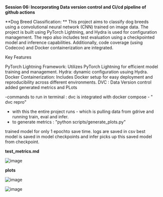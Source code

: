 **Session 06: Incorporating Data version control and Ci/cd pipeline of github actions**

**Dog Breed Classification: ** This project aims to classify dog breeds using a convolutional neural network (CNN) trained on image data. The project is built using PyTorch Lightning, and Hydra is used for configuration management. The repo also includes test evaluation using a checkpointed model and inference capabilities. Additionally, code coverage (using Codecov) and Docker containerization are integrated.

Key Features

PyTorch Lightning Framework: Utilizes PyTorch Lightning for efficient model training and management.
Hydra: dynamic configuration usuing Hydra.
Docker Containerization: Includes Docker setup for easy deployment and reproducibility across different environments.
DVC : Data Version control added
generated metrics and PLots

-commands to run in terminal : dvc is integrated with docker compose - " dvc repro" 
- with this the entire project runs - which is pulling data from gdrive and running train, eval and infer.
- to generate metrics : "python scripts/generate_plots.py"

trained model for only 1 epochto save time.
logs are saved in csv 
best model is saved in model checkpoints and infer picks up this saved model from checkpoint.

**test_metrics.md**

![image](https://github.com/user-attachments/assets/8392a05a-4480-46a6-8b53-f01bd2e3183a)

**plots**

![image](https://github.com/user-attachments/assets/66dcd34c-c34b-4c2d-bf06-ce6e4bd21208)


![image](https://github.com/user-attachments/assets/4755d66b-dc57-4062-8419-8e5e6bd00ff0)
